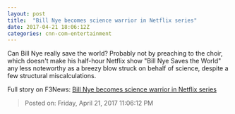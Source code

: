 ```yaml
---
layout: post
title:  "Bill Nye becomes science warrior in Netflix series"
date: 2017-04-21 18:06:12Z
categories: cnn-com-entertainment
---
```


Can Bill Nye really save the world? Probably not by preaching to the choir, which doesn't make his half-hour Netflix show "Bill Nye Saves the World" any less noteworthy as a breezy blow struck on behalf of science, despite a few structural miscalculations.


Full story on F3News: [Bill Nye becomes science warrior in Netflix series](http://www.f3nws.com/n/RSEMpC)

> Posted on: Friday, April 21, 2017 11:06:12 PM
